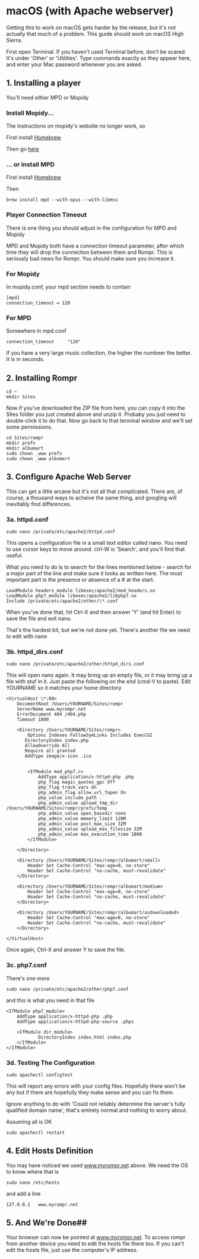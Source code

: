 # macOS (with Apache webserver)

Getting this to work on macOS gets harder by the release, but it's not actually that much of a problem. This guide should work on macOS High Sierra.

First open Terminal. If you haven't used Terminal before, don't be scared. It's under 'Other' or 'Utilities'. Type commands exactly as they appear here, and enter your Mac password whenever you are asked.

## 1. Installing a player

You'll need either MPD or Mopidy

### Install Mopidy...

The instructions on mopidy's website no longer work, so

First install [Homebrew](https://brew.sh/)

Then go [here](https://discourse.mopidy.com/t/cant-run-mopidy-on-fresh-brew-install-getting-python-framework-error/2343/2)

### ... or install MPD

First install [Homebrew](https://brew.sh/)

Then

    brew install mpd --with-opus --with-libmss

### Player Connection Timeout
    
There is one thing you should adjust in the configuration for MPD and Mopidy
    
MPD and Mopidy both have a connection timeout parameter, after which time they will drop the connection between them and Rompr. This is seriously bad news for Rompr. You should make sure you increase it.
    
### For Mopidy
    
In mopidy.conf, your mpd section needs to contain
    
    [mpd]
    connection_timeout = 120
        
### For MPD
    
Somewhere in mpd.conf
    
    connection_timeout     "120"
    
    
If you have a very large music collection, the higher the numbeer the better. It is in seconds.


## 2. Installing Rompr

    cd ~
    mkdir Sites
    
Now if you've downloaded the ZIP file from here, you can copy it into the Sites folder you just created above and unzip it. Probaby you just need to double-click it to do that.
Now go back to that terminal window and we'll set some permissions.

    cd Sites/rompr
    mkdir prefs
    mkdir albumart
    sudo chown _www prefs
    sudo chown _www albumart

## 3. Configure Apache Web Server

This can get a little arcane but it's not all that complicated. There are, of course, a thousand ways to acheive the same thing, and googling will inevitably find differences.

### 3a. httpd.conf

    sudo nano /private/etc/apache2/httpd.conf

This opens a configuration file in a small text editor called nano. You need to use cursor keys to move around. ctrl-W is 'Search', and you'll find that useful.

What you need to do is to search for the lines mentioned below - search for a major part of the line and make sure it looks as written here. The most important part is the presence or absence of a # at the start.

    LoadModule headers_module libexec/apache2/mod_headers.so
    LoadModule php7_module libexec/apache2/libphp7.so
    Include /private/etc/apache2/other/\*.conf

When you've done that, hit Ctrl-X and then answer 'Y' (and hit Enter) to save the file and exit nano.

That's the hardest bit, but we're not done yet.
There's another file we need to edit with nano

### 3b. httpd_dirs.conf

    sudo nano /private/etc/apache2/other/httpd_dirs.conf

This will open nano again. It may bring up an empty file, or it may bring up a file with stuf in it. Just paste the following on the end (cmd-V to paste). Edit YOURNAME so it matches your home directory

    <VirtualHost \*:80>
	    DocumentRoot /Users/YOURNAME/Sites/rompr
	    ServerName www.myrompr.net
        ErrorDocument 404 /404.php
        Timeout 1800

	    <Directory /Users/YOURNAME/Sites/rompr>
            Options Indexes FollowSymLinks Includes ExecCGI
           DirectoryIndex index.php
           AllowOverride All
           Require all granted
           AddType image/x-icon .ico


		    <IfModule mod_php7.c>
			    AddType application/x-httpd-php .php
			    php_flag magic_quotes_gpc Off
			    php_flag track_vars On
			    php_admin_flag allow_url_fopen On
			    php_value include_path .
			    php_admin_value upload_tmp_dir /Users/YOURNAME/Sites/rompr/prefs/temp
			    php_admin_value open_basedir none
    		    php_admin_value memory_limit 128M
                php_admin_value post_max_size 32M
                php_admin_value upload_max_filesize 32M                
                php_admin_value max_execution_time 1800         
		    </IfModule>

	    </Directory>

	    <Directory /Users/YOURNAME/Sites/rompr/albumart/small>
	        Header Set Cache-Control "max-age=0, no-store"
	        Header Set Cache-Control "no-cache, must-revalidate"
	    </Directory>

        <Directory /Users/YOURNAME/Sites/rompr/albumart/medium>
	        Header Set Cache-Control "max-age=0, no-store"
	        Header Set Cache-Control "no-cache, must-revalidate"
	    </Directory>

	    <Directory /Users/YOURNAME/Sites/rompr/albumart/asdownloaded>
	        Header Set Cache-Control "max-age=0, no-store"
	        Header Set Cache-Control "no-cache, must-revalidate"
	    </Directory>

    </VirtualHost>

Once again, Ctrl-X and answer Y to save the file.

### 3c. php7.conf

There's one more

    sudo nano /private/etc/apache2/other/php7.conf

and this is what you need in that file

    <IfModule php7_module>
        AddType application/x-httpd-php .php
        AddType application/x-httpd-php-source .phps

        <IfModule dir_module>
                DirectoryIndex index.html index.php
        </IfModule>
    </IfModule>

### 3d. Testing The Configuration

    sudo apachectl configtest

This will report any errors with your config files. Hopefully there won't be any but if there are hopefully they make sense and you can fix them.

Ignore anything to do with 'Could not reliably determine the server's fully qualified domain name', that's entirely normal and nothing to worry about.

Assuming all is OK

    sudo apachectl restart

## 4. Edit Hosts Definition

You may have noticed we used www.myrompr.net above. We need the OS to know where that is

    sudo nano /etc/hosts

and add a line

    127.0.0.1	www.myrompr.net

## 5. And We're Done##

Your browser can now be pointed at www.myrompr.net.
To access rompr from another device you need to edit the hosts file there too. If you can't edit the hosts file, just use the computer's IP address.
